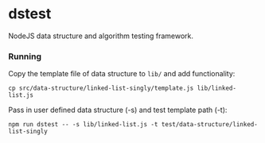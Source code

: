 # dstest

NodeJS data structure and algorithm testing framework.

### Running

Copy the template file of data structure to `lib/` and add functionality:

`cp src/data-structure/linked-list-singly/template.js lib/linked-list.js`

Pass in user defined data structure (-s) and test template path (-t):

`npm run dstest -- -s lib/linked-list.js -t test/data-structure/linked-list-singly`